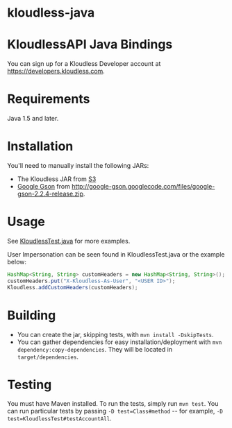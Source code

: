 kloudless-java
==============
# KloudlessAPI Java Bindings

You can sign up for a Kloudless Developer account at https://developers.kloudless.com.

Requirements
============

Java 1.5 and later.

Installation
============

You'll need to manually install the following JARs:

* The Kloudless JAR from [S3](https://s3-us-west-2.amazonaws.com/kloudless-static-assets/p/platform/sdk/kloudless-java-0.1.5.jar)
* [Google Gson](http://code.google.com/p/google-gson/) from <http://google-gson.googlecode.com/files/google-gson-2.2.4-release.zip>.

Usage
=====

See [KloudlessTest.java](https://github.com/Kloudless/kloudless-java/blob/master/test/com/kloudless/KloudlessTest.java) for more examples.

User Impersonation can be seen found in KloudlessTest.java or the example below:

```java
HashMap<String, String> customHeaders = new HashMap<String, String>();
customHeaders.put("X-Kloudless-As-User", "<USER ID>");
Kloudless.addCustomHeaders(customHeaders);
```

Building
==========

* You can create the jar, skipping tests, with `mvn install -DskipTests`.
* You can gather dependencies for easy installation/deployment with `mvn dependency:copy-dependencies`.
  They will be located in `target/dependencies`.

Testing
=======

You must have Maven installed. To run the tests, simply run `mvn test`. You can run particular tests by passing `-D test=Class#method` -- for example, `-D test=KloudlessTest#testAccountAll`.

